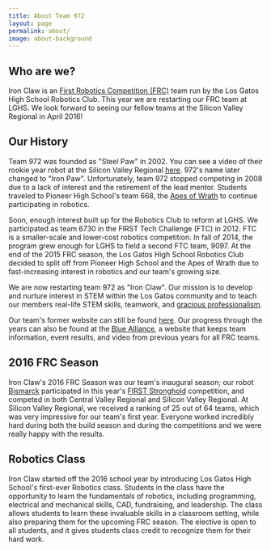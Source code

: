 ```yaml
---
title: About Team 972
layout: page
permalink: about/
image: about-background
---
```


## Who are we?

Iron Claw is an [First Robotics Competition (FRC)](http://www.firstinspires.org/robotics/frc)
team run by the Los Gatos High School Robotics Club. This year we
are restarting our FRC team at LGHS. We look forward to seeing our fellow teams
at the Silicon Valley Regional in April 2016!

## Our History

Team 972 was founded as "Steel Paw" in 2002. You can see a video of their rookie year robot at the Silicon Valley
Regional [here](https://www.youtube.com/watch?v=uSXVit1UKro). 972's name later changed to "Iron Paw".
Unfortunately, team 972 stopped competing in 2008 due to a lack of interest and the retirement of the lead mentor.
Students traveled to Pioneer High School's team 668, the [Apes of Wrath](http://www.apesofwrath668.org)
to continue participating in robotics.

Soon, enough interest built up for the Robotics Club to reform at LGHS. We participated as team 6730 in the
FIRST Tech Challenge (FTC) in 2012. FTC is a smaller-scale and lower-cost robotics competition. In fall of
2014, the program grew enough for LGHS to field a second FTC team, 9097. At the end of the 2015 FRC season,
the Los Gatos High School Robotics Club decided to split off from Pioneer High School and the Apes of Wrath
due to fast-increasing interest in robotics and our team's growing size.

We are now restarting team 972 as "Iron Claw". Our mission is to develop and nurture interest in
STEM within the Los Gatos community and to teach our members real-life STEM skills, teamwork, and
[gracious professionalism](http://www.usfirst.org/aboutus/gracious-professionalism).

Our team's former website can still be found [here](http://losgatosmanufacturing.com/clubs/robotics_team.php).
Our progress through the years can also be found at the [Blue Alliance](https://www.thebluealliance.com/team/972), a website that keeps team information, event results, and video from previous years for all FRC teams.

## 2016 FRC Season

Iron Claw's 2016 FRC Season was our team's inaugural season; our robot [Bismarck](https://youtu.be/fl9a5ol2dcI) participated in this year's [FIRST Stronghold](http://www.firstinspires.org/node/3651) competition, and competed in both Central Valley Regional and Silicon Valley Regional. At Silicon Valley Regional, we received a ranking of 25 out of 64 teams, which was very impressive for our team's first year. Everyone worked incredibly hard during both the build season and during the competitions and we were really happy with the results.

## Robotics Class

Iron Claw started off the 2016 school year by introducing Los Gatos High School's first-ever Robotics class. Students in the class have the opportunity to learn the fundamentals of robotics, including programming, electrical and mechanical skills, CAD, fundraising, and leadership. The class allows students to learn these invaluable skills in a classroom setting, while also preparing them for the upcoming FRC season. The elective is open to all students, and it gives students class credit to recognize them for their hard work. 
